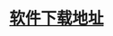 # [软件下载地址](https://github.com/wjn0918/Study/blob/master/BigData/cloudera/Cloudera%20Manager/download_address.md)
